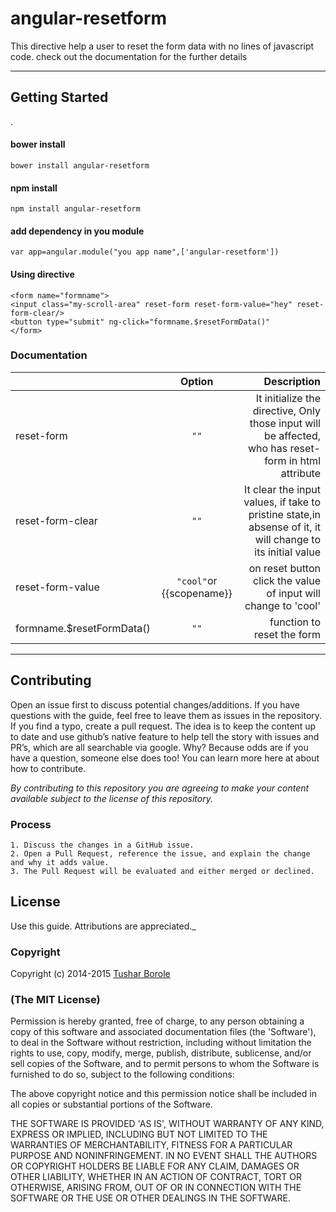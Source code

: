 angular-resetform
===================


This directive help a user to reset the form data with no lines of javascript code. check out the documentation for the further details

----------


Getting Started
-------------

.

####  **bower install**

    bower install angular-resetform

####  **npm install**

    npm install angular-resetform

####  **add dependency in you module**

    var app=angular.module("you app name",['angular-resetform'])
####  **Using directive**

    <form name="formname">
    <input class="my-scroll-area" reset-form reset-form-value="hey" reset-form-clear/>
    <button type="submit" ng-click="formname.$resetFormData()"
    </form>


### Documentation


|               | Option  | Description |
| :------------ |:---------------:| -----:|
|reset-form      | `""` | It initialize the directive, Only those input will be affected, who has reset-form in html attribute |
| reset-form-clear     | `""`        |   It clear the input values, if take to pristine state,in absense of it, it will change to its initial value |
| reset-form-value | `"cool"`or {{scopename}}        |    on reset button click the value of input will change to 'cool' |
| formname.$resetFormData() | `""`      |    function to reset the form |





----------

## Contributing

Open an issue first to discuss potential changes/additions. If you have questions with the guide, feel free to leave them as issues in the repository. If you find a typo, create a pull request. The idea is to keep the content up to date and use github’s native feature to help tell the story with issues and PR’s, which are all searchable via google. Why? Because odds are if you have a question, someone else does too! You can learn more here at about how to contribute.

*By contributing to this repository you are agreeing to make your content available subject to the license of this repository.*

### Process
    1. Discuss the changes in a GitHub issue.
    2. Open a Pull Request, reference the issue, and explain the change and why it adds value.
    3. The Pull Request will be evaluated and either merged or declined.

## License

 Use this guide. Attributions are appreciated._

### Copyright

Copyright (c) 2014-2015 [Tushar Borole](http://www.tusharborole.com)

### (The MIT License)
Permission is hereby granted, free of charge, to any person obtaining
a copy of this software and associated documentation files (the
'Software'), to deal in the Software without restriction, including
without limitation the rights to use, copy, modify, merge, publish,
distribute, sublicense, and/or sell copies of the Software, and to
permit persons to whom the Software is furnished to do so, subject to
the following conditions:

The above copyright notice and this permission notice shall be
included in all copies or substantial portions of the Software.

THE SOFTWARE IS PROVIDED 'AS IS', WITHOUT WARRANTY OF ANY KIND,
EXPRESS OR IMPLIED, INCLUDING BUT NOT LIMITED TO THE WARRANTIES OF
MERCHANTABILITY, FITNESS FOR A PARTICULAR PURPOSE AND NONINFRINGEMENT.
IN NO EVENT SHALL THE AUTHORS OR COPYRIGHT HOLDERS BE LIABLE FOR ANY
CLAIM, DAMAGES OR OTHER LIABILITY, WHETHER IN AN ACTION OF CONTRACT,
TORT OR OTHERWISE, ARISING FROM, OUT OF OR IN CONNECTION WITH THE
SOFTWARE OR THE USE OR OTHER DEALINGS IN THE SOFTWARE.
